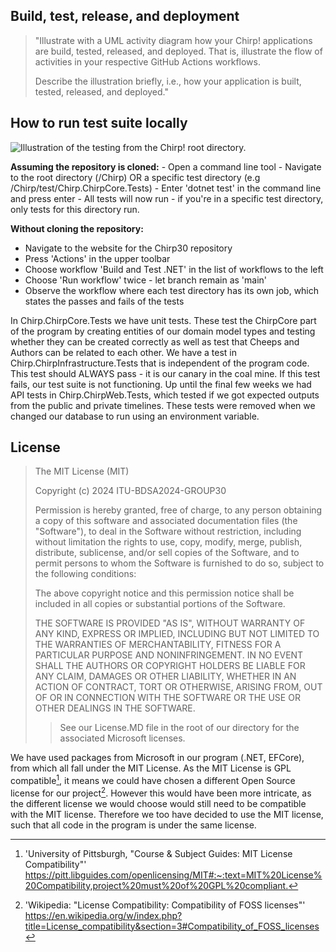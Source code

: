 ## Build, test, release, and deployment

> "Illustrate with a UML activity diagram how your Chirp! applications are build, tested, released, and deployed. That is, illustrate the flow of activities in your respective GitHub Actions workflows.
>
> Describe the illustration briefly, i.e., how your application is built, tested, released, and deployed."


## How to run test suite locally
![Illustration of the testing from the _Chirp!_ root directory.](/docs/images/BDSA-testing-diagram.jpg)
<p></p>
<b>Assuming the repository is cloned:</b>
- Open a command line tool
- Navigate to the root directory (/Chirp) OR a specific test directory (e.g /Chirp/test/Chirp.ChirpCore.Tests)
- Enter 'dotnet test' in the command line and press enter
- All tests will now run - if you're in a specific test directory, only tests for this directory run.

<b>Without cloning the repository:</b>
- Navigate to the website for the Chirp30 repository
- Press 'Actions' in the upper toolbar
- Choose workflow 'Build and Test .NET' in the list of workflows to the left
- Choose 'Run workflow' twice - let branch remain as 'main'
- Observe the workflow where each test directory has its own job, which states the passes and fails of the tests

In Chirp.ChirpCore.Tests we have unit tests. These test the ChirpCore part of the program by creating entities of our domain model types and testing whether they can be created correctly as well as test that Cheeps and Authors can be related to each other.
We have a test in Chirp.ChirpInfrastructure.Tests that is independent of the program code. This test should ALWAYS pass - it is our canary in the coal mine. If this test fails, our test suite is not functioning.
Up until the final few weeks we had API tests in Chirp.ChirpWeb.Tests, which tested if we got expected outputs from the public and private timelines. These tests were removed when we changed our database to run using an environment variable.


## License
>The MIT License (MIT)
>
>Copyright (c) 2024 ITU-BDSA2024-GROUP30
>
>Permission is hereby granted, free of charge, to any person obtaining a copy of this software and associated documentation files (the "Software"), to deal in the Software without restriction, including without limitation the rights to use, copy, modify, merge, publish, distribute, sublicense, and/or sell copies of the Software, and to permit persons to whom the Software is furnished to do so, subject to the following conditions:
>
>The above copyright notice and this permission notice shall be included in all copies or substantial portions of the Software.
>
>THE SOFTWARE IS PROVIDED "AS IS", WITHOUT WARRANTY OF ANY KIND, EXPRESS OR IMPLIED, INCLUDING BUT NOT LIMITED TO THE WARRANTIES OF MERCHANTABILITY, FITNESS FOR A PARTICULAR PURPOSE AND NONINFRINGEMENT. IN NO EVENT SHALL THE AUTHORS OR COPYRIGHT HOLDERS BE LIABLE FOR ANY CLAIM, DAMAGES OR OTHER LIABILITY, WHETHER IN AN ACTION OF CONTRACT, TORT OR OTHERWISE, ARISING FROM, OUT OF OR IN CONNECTION WITH THE SOFTWARE OR THE USE OR OTHER DEALINGS IN THE SOFTWARE.
>>See our License.MD file in the root of our directory for the associated Microsoft licenses.

We have used packages from Microsoft in our program (.NET, EFCore), from which all fall under the MIT License. As the MIT License is GPL compatible[^1], it means we could have chosen a different Open Source license for our project[^2]. However this would have been more intricate, as the different license we would choose would still need to be compatible with the MIT license.
Therefore we too have decided to use the MIT license, such that all code in the program is under the same license.

[^1]:'University of Pittsburgh, "Course & Subject Guides: MIT License Compatibility"' <https://pitt.libguides.com/openlicensing/MIT#:~:text=MIT%20License%20Compatibility,project%20must%20of%20GPL%20compliant.>
[^2]:'Wikipedia: "License Compatibility: Compatibility of FOSS licenses"' <https://en.wikipedia.org/w/index.php?title=License_compatibility&section=3#Compatibility_of_FOSS_licenses>
